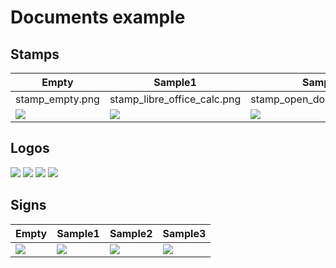 # Documents example

## Stamps
Empty | Sample1 | Sample2 | Sample3
--------|------|-----|-----
stamp_empty.png|stamp_libre_office_calc.png|stamp_open_doc_template.png|stamp_ubuntu.png
![](https://github.com/xv1t/OpenDocumentTemplate/blob/master/examples/documents/img/stamp_empty.png) | ![](https://github.com/xv1t/OpenDocumentTemplate/blob/master/examples/documents/img/stamp_libre_office_calc.png) | ![](https://github.com/xv1t/OpenDocumentTemplate/blob/master/examples/documents/img/stamp_open_doc_template.png) | ![](https://github.com/xv1t/OpenDocumentTemplate/blob/master/examples/documents/img/stamp_ubuntu.png)

## Logos
![](https://github.com/xv1t/OpenDocumentTemplate/blob/master/examples/documents/img/logo_empty.jpg)
![](https://github.com/xv1t/OpenDocumentTemplate/blob/master/examples/documents/img/logo_libre_office.jpg)
![](https://github.com/xv1t/OpenDocumentTemplate/blob/master/examples/documents/img/logo_open_doc_template.jpg)
![](https://github.com/xv1t/OpenDocumentTemplate/blob/master/examples/documents/img/logo_ubuntu.jpg)

## Signs
Empty | Sample1 | Sample2 | Sample3
--------|------|-----|-----
![](https://github.com/xv1t/OpenDocumentTemplate/blob/master/examples/documents/img/sign_empty.png) |![](https://github.com/xv1t/OpenDocumentTemplate/blob/master/examples/documents/img/sign_libre_office_calc.png) |![](https://github.com/xv1t/OpenDocumentTemplate/blob/master/examples/documents/img/sign_open_doc_template.png) |![](https://github.com/xv1t/OpenDocumentTemplate/blob/master/examples/documents/img/sign_ubuntu.png)
